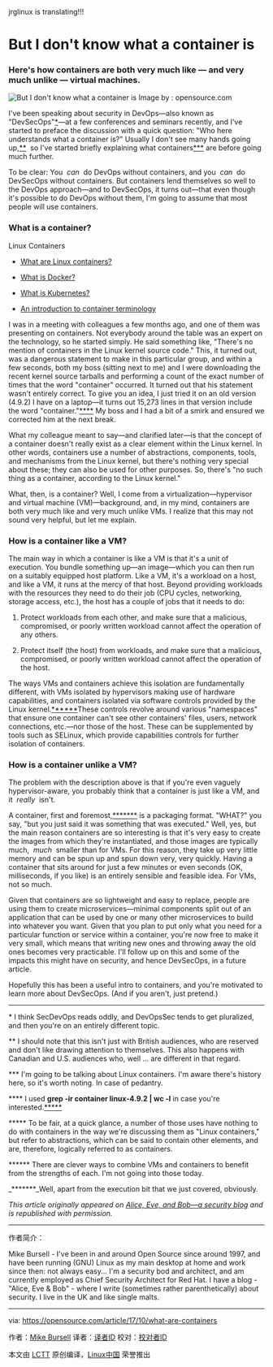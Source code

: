 jrglinux is translating!!!

But I don't know what a container is
============================================================

### Here's how containers are both very much like — and very much unlike — virtual machines.


![But I don't know what a container is](https://opensource.com/sites/default/files/styles/image-full-size/public/lead-images/container-ship.png?itok=pqZYgQ7K "But I don't know what a container is")
Image by : opensource.com

I've been speaking about security in DevOps—also known as "DevSecOps"[*][9]—at a few conferences and seminars recently, and I've started to preface the discussion with a quick question: "Who here understands what a container is?" Usually I don't see many hands going up,[**][10]  so I've started briefly explaining what containers[***][11] are before going much further.

To be clear: You  _can_  do DevOps without containers, and you  _can_  do DevSecOps without containers. But containers lend themselves so well to the DevOps approach—and to DevSecOps, it turns out—that even though it's possible to do DevOps without them, I'm going to assume that most people will use containers.

### What is a container?

Linux Containers

*   [What are Linux containers?][1]

*   [What is Docker?][2]

*   [What is Kubernetes?][3]

*   [An introduction to container terminology][4]

I was in a meeting with colleagues a few months ago, and one of them was presenting on containers. Not everybody around the table was an expert on the technology, so he started simply. He said something like, "There's no mention of containers in the Linux kernel source code." This, it turned out, was a dangerous statement to make in this particular group, and within a few seconds, both my boss (sitting next to me) and I were downloading the recent kernel source tarballs and performing a count of the exact number of times that the word "container" occurred. It turned out that his statement wasn't entirely correct. To give you an idea, I just tried it on an old version (4.9.2) I have on a laptop—it turns out 15,273 lines in that version include the word "container."[****][16] My boss and I had a bit of a smirk and ensured we corrected him at the next break.

What my colleague meant to say—and clarified later—is that the concept of a container doesn't really exist as a clear element within the Linux kernel. In other words, containers use a number of abstractions, components, tools, and mechanisms from the Linux kernel, but there's nothing very special about these; they can also be used for other purposes. So, there's "no such thing as a container, according to the Linux kernel."

What, then, is a container? Well, I come from a virtualization—hypervisor and virtual machine (VM)—background, and, in my mind, containers are both very much like and very much unlike VMs. I realize that this may not sound very helpful, but let me explain.

### How is a container like a VM?

The main way in which a container is like a VM is that it's a unit of execution. You bundle something up—an image—which you can then run on a suitably equipped host platform. Like a VM, it's a workload on a host, and like a VM, it runs at the mercy of that host. Beyond providing workloads with the resources they need to do their job (CPU cycles, networking, storage access, etc.), the host has a couple of jobs that it needs to do:

1.  Protect workloads from each other, and make sure that a malicious, compromised, or poorly written workload cannot affect the operation of any others.

2.  Protect itself (the host) from workloads, and make sure that a malicious, compromised, or poorly written workload cannot affect the operation of the host.

The ways VMs and containers achieve this isolation are fundamentally different, with VMs isolated by hypervisors making use of hardware capabilities, and containers isolated via software controls provided by the Linux kernel.[******][12]These controls revolve around various "namespaces" that ensure one container can't see other containers' files, users, network connections, etc.—nor those of the host. These can be supplemented by tools such as SELinux, which provide capabilities controls for further isolation of containers.

### How is a container unlike a VM?

The problem with the description above is that if you're even vaguely hypervisor-aware, you probably think that a container is just like a VM, and it  _really_  isn't.

A container, first and foremost,[*******][6] is a packaging format. "WHAT?" you say, "but you just said it was something that was executed." Well, yes, but the main reason containers are so interesting is that it's very easy to create the images from which they're instantiated, and those images are typically much,  _much_  smaller than for VMs. For this reason, they take up very little memory and can be spun up and spun down very, very quickly. Having a container that sits around for just a few minutes or even seconds (OK, milliseconds, if you like) is an entirely sensible and feasible idea. For VMs, not so much.

Given that containers are so lightweight and easy to replace, people are using them to create microservices—minimal components split out of an application that can be used by one or many other microservices to build into whatever you want. Given that you plan to put only what you need for a particular function or service within a container, you're now free to make it very small, which means that writing new ones and throwing away the old ones becomes very practicable. I'll follow up on this and some of the impacts this might have on security, and hence DevSecOps, in a future article.

Hopefully this has been a useful intro to containers, and you're motivated to learn more about DevSecOps. (And if you aren't, just pretend.)

* * *

* I think SecDevOps reads oddly, and DevOpsSec tends to get pluralized, and then you're on an entirely different topic.

** I should note that this isn't just with British audiences, who are reserved and don't like drawing attention to themselves. This also happens with Canadian and U.S. audiences who, well … are different in that regard.

*** I'm going to be talking about Linux containers. I'm aware there's history here, so it's worth noting. In case of pedantry.

**** I used **grep -ir container linux-4.9.2 | wc -l** in case you're interested.[*****][13]

***** To be fair, at a quick glance, a number of those uses have nothing to do with containers in the way we're discussing them as "Linux containers," but refer to abstractions, which can be said to contain other elements, and are, therefore, logically referred to as containers.

****** There are clever ways to combine VMs and containers to benefit from the strengths of each. I'm not going into those today.

 _*******_Well, apart from the execution bit that we just covered, obviously.

 _This article originally appeared on [Alice, Eve, and Bob—a security blog][7] and is republished with permission._

--------------------------------------------------------------------------------

作者简介：

Mike Bursell - I've been in and around Open Source since around 1997, and have been running (GNU) Linux as my main desktop at home and work since then: not always easy...  I'm a security bod and architect, and am currently employed as Chief Security Architect for Red Hat.  I have a blog - "Alice, Eve & Bob" - where I write (sometimes rather parenthetically) about security.  I live in the UK and like single malts.

--------------------------------------------------------------------------------

via: https://opensource.com/article/17/10/what-are-containers

作者：[Mike Bursell][a]
译者：[译者ID](https://github.com/译者ID)
校对：[校对者ID](https://github.com/校对者ID)

本文由 [LCTT](https://github.com/LCTT/TranslateProject) 原创编译，[Linux中国](https://linux.cn/) 荣誉推出

[a]:https://opensource.com/users/mikecamel
[1]:https://opensource.com/resources/what-are-linux-containers?utm_campaign=containers&intcmp=70160000000h1s6AAA
[2]:https://opensource.com/resources/what-docker?utm_campaign=containers&intcmp=70160000000h1s6AAA
[3]:https://opensource.com/resources/what-is-kubernetes?utm_campaign=containers&intcmp=70160000000h1s6AAA
[4]:https://developers.redhat.com/blog/2016/01/13/a-practical-introduction-to-docker-container-terminology/?utm_campaign=containers&intcmp=70160000000h1s6AAA
[5]:https://opensource.com/article/17/10/what-are-containers?rate=sPHuhiD4Z3D3vJ6ZqDT-wGp8wQjcQDv-iHf2OBG_oGQ
[6]:https://opensource.com/article/17/10/what-are-containers#*******
[7]:https://aliceevebob.wordpress.com/2017/07/04/but-i-dont-know-what-a-container-is/
[8]:https://opensource.com/user/105961/feed
[9]:https://opensource.com/article/17/10/what-are-containers#*
[10]:https://opensource.com/article/17/10/what-are-containers#**
[11]:https://opensource.com/article/17/10/what-are-containers#***
[12]:https://opensource.com/article/17/10/what-are-containers#******
[13]:https://opensource.com/article/17/10/what-are-containers#*****
[14]:https://opensource.com/users/mikecamel
[15]:https://opensource.com/users/mikecamel
[16]:https://opensource.com/article/17/10/what-are-containers#****
